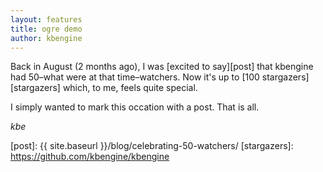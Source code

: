 ```yaml
---
layout: features
title: ogre demo
author: kbengine
---
```


Back in August (2 months ago), I was [excited to say][post] that kbengine had 50–what were at that time–watchers. Now it's up to [100 stargazers][stargazers] which, to me, feels quite special.

I simply wanted to mark this occation with a post. That is all.

*kbe*

[post]: {{ site.baseurl }}/blog/celebrating-50-watchers/
[stargazers]: https://github.com/kbengine/kbengine